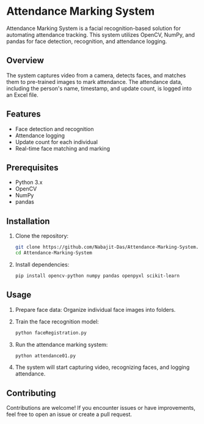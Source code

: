 


# Attendance Marking System

Attendance Marking System is a facial recognition-based solution for automating attendance tracking. This system utilizes OpenCV, NumPy, and pandas for face detection, recognition, and attendance logging.

## Overview

The system captures video from a camera, detects faces, and matches them to pre-trained images to mark attendance. The attendance data, including the person's name, timestamp, and update count, is logged into an Excel file.

## Features

- Face detection and recognition
- Attendance logging
- Update count for each individual
- Real-time face matching and marking

## Prerequisites

- Python 3.x
- OpenCV
- NumPy
- pandas

## Installation

1. Clone the repository:

   ```bash
   git clone https://github.com/Nabajit-Das/Attendance-Marking-System.git
   cd Attendance-Marking-System
   ```

2. Install dependencies:

   ```bash
   pip install opencv-python numpy pandas openpyxl scikit-learn
   ```

## Usage

1. Prepare face data: Organize individual face images into folders.
2. Train the face recognition model:

   ```bash
   python faceRegistration.py
   ```

3. Run the attendance marking system:

   ```bash
   python attendance01.py
   ```

4. The system will start capturing video, recognizing faces, and logging attendance.

## Contributing

Contributions are welcome! If you encounter issues or have improvements, feel free to open an issue or create a pull request.

